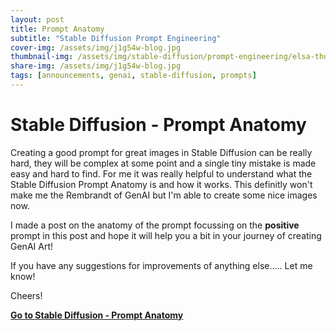 ```yaml
---
layout: post
title: Prompt Anatomy
subtitle: "Stable Diffusion Prompt Engineering"
cover-img: /assets/img/j1g54w-blog.jpg
thumbnail-img: /assets/img/stable-diffusion/prompt-engineering/elsa-thumb.png
share-img: /assets/img/j1g54w-blog.jpg
tags: [announcements, genai, stable-diffusion, prompts]
---
```


# Stable Diffusion - Prompt Anatomy

Creating a good prompt for great images in Stable Diffusion can be really hard, they will be complex at some point and a single tiny mistake is made easy and hard to find. For me it was really helpful to understand what the Stable Diffusion Prompt Anatomy is and how it works. This definitly won't make me the Rembrandt of GenAI but I'm able to create some nice images now.

I made a post on the anatomy of the prompt focussing on the **positive** prompt in this post and hope it will help you a bit in your journey of creating GenAI Art!

If you have any suggestions for improvements of anything else..... Let me know!

Cheers!

**[Go to Stable Diffusion - Prompt Anatomy](../stable-diffusion/prompt-engineering/)**
